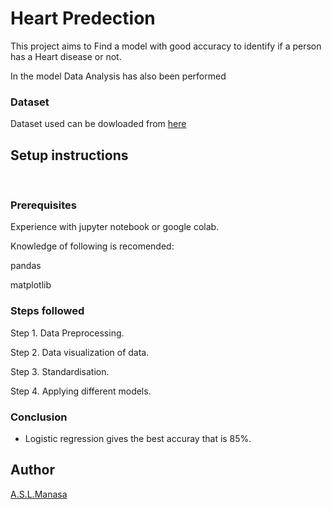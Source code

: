 # Heart Predection

This project aims to Find a model with good accuracy to identify if a person has a Heart disease or not. 

In the model Data Analysis has also been performed


### Dataset

Dataset used can be dowloaded from [here](https://www.kaggle.com/ronitf/heart-disease-uci) 
<br>


## Setup instructions
<br>

### Prerequisites
Experience with jupyter notebook or google colab.

Knowledge of following is recomended:

pandas

matplotlib

### Steps followed

Step 1. Data Preprocessing.

Step 2. Data visualization of data.

Step 3. Standardisation.

Step 4. Applying different models.

### Conclusion

* Logistic regression gives the best accuray that is 85%.

## Author

[A.S.L.Manasa](https://github.com/ASLManasa)

